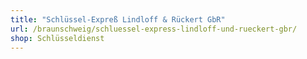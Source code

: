 ```yaml
---
title: "Schlüssel-Expreß Lindloff & Rückert GbR"
url: /braunschweig/schluessel-express-lindloff-und-rueckert-gbr/
shop: Schlüsseldienst
---
```

